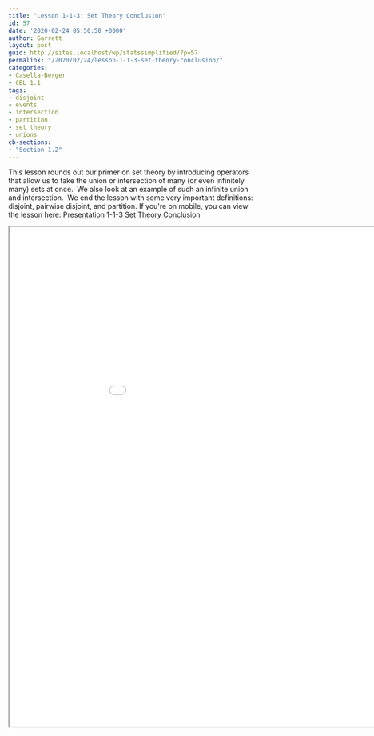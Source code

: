 ```yaml
---
title: 'Lesson 1-1-3: Set Theory Conclusion'
id: 57
date: '2020-02-24 05:50:50 +0000'
author: Garrett
layout: post
guid: http://sites.localhost/wp/statssimplified/?p=57
permalink: "/2020/02/24/lesson-1-1-3-set-theory-conclusion/"
categories:
- Casella-Berger
- CBL 1.1
tags:
- disjoint
- events
- intersection
- partition
- set theory
- unions
cb-sections: 
- "Section 1.2"
---
```


This lesson rounds out our primer on set theory by introducing operators that allow us to take the union or intersection of many (or even infinitely many) sets at once.  We also look at an example of such an infinite union and intersection.  We end the lesson with some very important definitions:  disjoint, pairwise disjoint, and partition. If you're on mobile, you can view the lesson here: [Presentation 1-1-3 Set Theory Conclusion](/lessons/Presentation-1-1-3-Set-Theory-Conclusion.pdf)

<iframe src="/lessons/Presentation-1-1-3-Set-Theory-Conclusion.pdf" width="1000" height="1000"> </iframe>